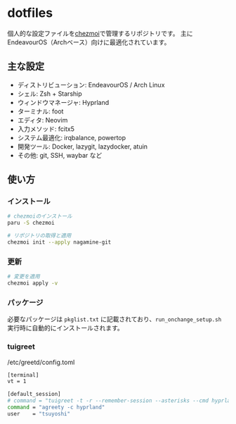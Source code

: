 # dotfiles

個人的な設定ファイルを[chezmoi](https://www.chezmoi.io/)で管理するリポジトリです。
主にEndeavourOS（Archベース）向けに最適化されています。

## 主な設定

- ディストリビューション: EndeavourOS / Arch Linux
- シェル: Zsh + Starship
- ウィンドウマネージャ: Hyprland
- ターミナル: foot
- エディタ: Neovim
- 入力メソッド: fcitx5
- システム最適化: irqbalance, powertop
- 開発ツール: Docker, lazygit, lazydocker, atuin
- その他: git, SSH, waybar など

## 使い方

### インストール

```bash
# chezmoiのインストール
paru -S chezmoi

# リポジトリの取得と適用
chezmoi init --apply nagamine-git
```

### 更新

```bash
# 変更を適用
chezmoi apply -v
```

### パッケージ

必要なパッケージは `pkglist.txt` に記載されており、`run_onchange_setup.sh` 実行時に自動的にインストールされます。

### tuigreet
/etc/greetd/config.toml
```bash
[terminal]
vt = 1

[default_session]
# command = "tuigreet -t -r --remember-session --asterisks --cmd hyprland"
command = "agreety -c hyprland"
user    = "tsuyoshi"
```